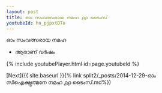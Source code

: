 ```yaml
---
layout: post
title: ഓം സംവത്സരായ നമഹ ൧൧ ടൈംസ്
youtubeId: hn_pjpxtDTo
---
```

 
 
 ഓം സംവത്സരായ നമഹ 
 
 -  ആരാണ് വർഷം 
 
  
 
  
 
 
 
 
 
 


{% include youtubePlayer.html id=page.youtubeId %}
 
[Next]({{ site.baseurl }}{% link  split2/_posts/2014-12-29-ഓം സിഐക്ഷ്മത്മനേ നമഹ ൧൧ ടൈംസ്.md%})
 
